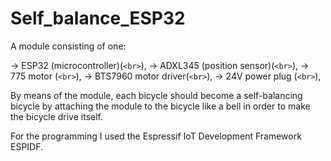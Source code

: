 # Self_balance_ESP32
A module consisting of one:

-> ESP32 (microcontroller)(`<br>`),
-> ADXL345 (position sensor)(`<br>`),
-> 775 motor (`<br>`),
-> BTS7960 motor driver(`<br>`),
-> 24V power plug (`<br>`),

By means of the module, each bicycle should become a self-balancing bicycle by attaching the module to the bicycle like a bell in order to make the bicycle drive itself. 

For the programming I used the Espressif IoT Development Framework ESPIDF. 
